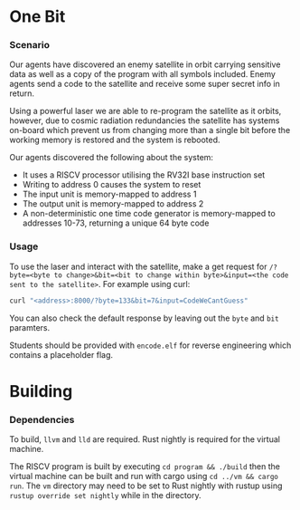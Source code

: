 # One Bit
### Scenario
Our agents have discovered an enemy satellite in orbit carrying sensitive data as well as a copy of the program with all symbols included. Enemy agents send a code to the satellite and receive some super secret info in return.

Using a powerful laser we are able to re-program the satellite as it orbits, however, due to cosmic radiation redundancies the satellite has systems on-board which prevent us from changing more than a single bit before the working memory is restored and the system is rebooted.

Our agents discovered the following about the system:
- It uses a RISCV processor utilising the RV32I base instruction set
- Writing to address 0 causes the system to reset
- The input unit is memory-mapped to address 1
- The output unit is memory-mapped to address 2
- A non-deterministic one time code generator is memory-mapped to addresses 10-73, returning a unique 64 byte code

### Usage
To use the laser and interact with the satellite, make a get request for `/?byte=<byte to change>&bit=<bit to change within byte>&input=<the code sent to the satellite>`. For example using curl:

```sh
curl "<address>:8000/?byte=133&bit=7&input=CodeWeCantGuess"
```

You can also check the default response by leaving out the `byte` and `bit` paramters.

Students should be provided with `encode.elf` for reverse engineering which contains a placeholder flag.

# Building
### Dependencies
To build, `llvm` and `lld` are required. Rust nightly is required for the virtual machine.

The RISCV program is built by executing `cd program && ./build` then the virtual machine can be built and run with cargo using `cd ../vm && cargo run`. The `vm` directory may need to be set to Rust nightly with rustup using `rustup override set nightly` while in the directory.